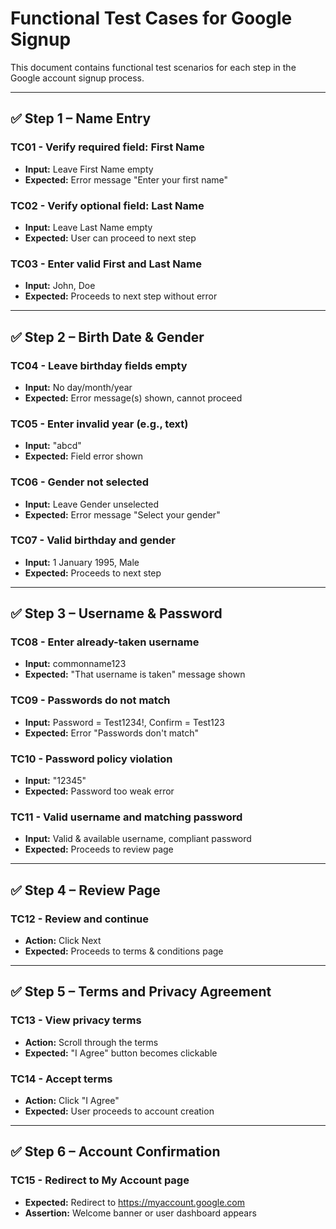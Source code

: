 # Functional Test Cases for Google Signup

This document contains functional test scenarios for each step in the Google account signup process.

---

## ✅ Step 1 – Name Entry

### TC01 - Verify required field: First Name
- **Input:** Leave First Name empty
- **Expected:** Error message "Enter your first name"

### TC02 - Verify optional field: Last Name
- **Input:** Leave Last Name empty
- **Expected:** User can proceed to next step

### TC03 - Enter valid First and Last Name
- **Input:** John, Doe
- **Expected:** Proceeds to next step without error

---

## ✅ Step 2 – Birth Date & Gender

### TC04 - Leave birthday fields empty
- **Input:** No day/month/year
- **Expected:** Error message(s) shown, cannot proceed

### TC05 - Enter invalid year (e.g., text)
- **Input:** "abcd"
- **Expected:** Field error shown

### TC06 - Gender not selected
- **Input:** Leave Gender unselected
- **Expected:** Error message "Select your gender"

### TC07 - Valid birthday and gender
- **Input:** 1 January 1995, Male
- **Expected:** Proceeds to next step

---

## ✅ Step 3 – Username & Password

### TC08 - Enter already-taken username
- **Input:** commonname123
- **Expected:** "That username is taken" message shown

### TC09 - Passwords do not match
- **Input:** Password = Test1234!, Confirm = Test123
- **Expected:** Error "Passwords don't match"

### TC10 - Password policy violation
- **Input:** "12345"
- **Expected:** Password too weak error

### TC11 - Valid username and matching password
- **Input:** Valid & available username, compliant password
- **Expected:** Proceeds to review page

---

## ✅ Step 4 – Review Page

### TC12 - Review and continue
- **Action:** Click Next
- **Expected:** Proceeds to terms & conditions page

---

## ✅ Step 5 – Terms and Privacy Agreement

### TC13 - View privacy terms
- **Action:** Scroll through the terms
- **Expected:** "I Agree" button becomes clickable

### TC14 - Accept terms
- **Action:** Click "I Agree"
- **Expected:** User proceeds to account creation

---

## ✅ Step 6 – Account Confirmation

### TC15 - Redirect to My Account page
- **Expected:** Redirect to https://myaccount.google.com
- **Assertion:** Welcome banner or user dashboard appears
